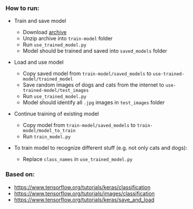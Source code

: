 ### How to run:
* Train and save model
    * Download [archive](https://storage.googleapis.com/mledu-datasets/cats_and_dogs_filtered.zip)
    * Unzip archive into `train-model` folder
    * Run `use_trained_model.py`
    * Model should be trained and saved into `saved_models` folder
* Load and use model
    * Copy saved model from `train-model/saved_models` to `use-trained-model/trained_model` 
    * Save random images of dogs and cats from the internet to `use-trained-model/test_images`
    * Run `use_trained_model.py`
    * Model should identify all `.jpg` images in `test_images` folder
    
* Continue training of existing model
    * Copy model from `train-model/saved_models` to `train-model/model_to_train`
    * Run `train_model.py`
    
* To train model to recognize different stuff (e.g. not only cats and dogs):
    * Replace `class_names` in `use_trained_model.py`

### Based on:
* https://www.tensorflow.org/tutorials/keras/classification
* https://www.tensorflow.org/tutorials/images/classification
* https://www.tensorflow.org/tutorials/keras/save_and_load
